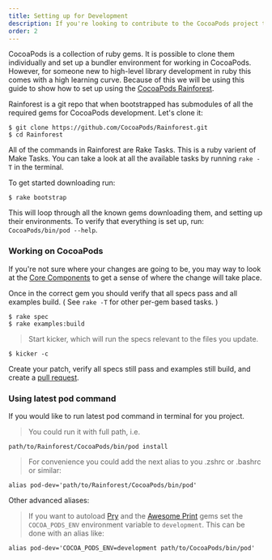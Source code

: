 ```yaml
---
title: Setting up for Development
description: If you're looking to contribute to the CocoaPods project through feature additions or bug fixes, follow these instructions on setting up your development environment.
order: 2
---
```


CocoaPods is a collection of ruby gems. It is possible to clone them individually and set up a bundler environment for working in CocoaPods. However, for someone new to high-level library development in ruby this comes with a high learning curve. Because of this we will be using this guide to show how to set up using the [CocoaPods Rainforest](https://github.com/CocoaPods/Rainforest).

Rainforest is a git repo that when bootstrapped has submodules of all the required gems for CocoaPods development. Let's clone it:

```shell
$ git clone https://github.com/CocoaPods/Rainforest.git
$ cd Rainforest
```
All of the commands in Rainforest are Rake Tasks. This is a ruby varient of Make Tasks. You can take a look at all the available tasks by running `rake -T` in the terminal.

To get started downloading run:

```shell
$ rake bootstrap
```

This will loop through all the known gems downloading them, and setting up their environments. To verify that everything is set up, run: `CocoaPods/bin/pod --help`.

### Working on CocoaPods

If you're not sure where your changes are going to be, you may way to look at the [Core Components](http://guides.cocoapods.org/contributing/components.html) to get a sense of where the change will take place.

Once in the correct gem you should verify that all specs pass and all examples build. ( See `rake -T` for other per-gem based tasks. )

```shell
$ rake spec
$ rake examples:build
```

> Start kicker, which will run the specs relevant to the files you update.

```shell
$ kicker -c
```

Create your patch, verify all specs still pass and examples still build, and create a [pull request](https://github.com/CocoaPods/CocoaPods/compare).

### Using latest pod command

If you would like to run latest pod command in terminal for you project.

> You could run it with full path, i.e.

```shell
path/to/Rainforest/CocoaPods/bin/pod install
```

> For convenience you could add the next alias to you .zshrc or .bashrc or similar:

```shell
alias pod-dev='path/to/Rainforest/CocoaPods/bin/pod'
```

Other advanced aliases:

> If you want to autoload [Pry](https://github.com/pry/pry) and the [Awesome Print](https://github.com/michaeldv/awesome_print) gems set the ```COCOA_PODS_ENV``` environment variable to ```development```. This can be done with an alias like:

```shell
alias pod-dev='COCOA_PODS_ENV=development path/to/CocoaPods/bin/pod'
```
